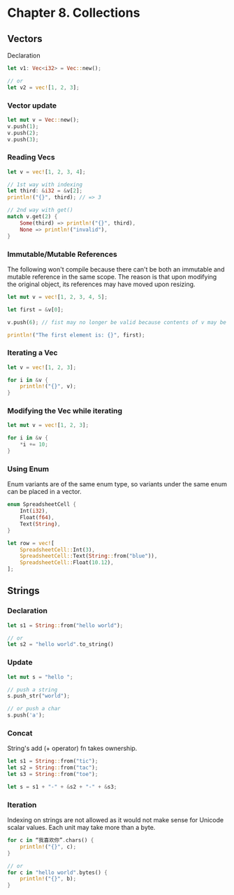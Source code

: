 # Chapter 8. Collections

## Vectors

Declaration
```rust
let v1: Vec<i32> = Vec::new();

// or
let v2 = vec![1, 2, 3];
```

### Vector update

```rust
let mut v = Vec::new();
v.push(1);
v.push(2);
v.push(3);
```

### Reading Vecs

```rust
let v = vec![1, 2, 3, 4];

// 1st way with indexing
let third: &i32 = &v[2];
println!("{}", third); // => 3

// 2nd way with get()
match v.get(2) {
    Some(third) => println!("{}", third),
    None => println!("invalid"),
}
```

### Immutable/Mutable References

The following won't compile because there can't be both an immutable and mutable reference in the same scope.
The reason is that upon modifying the original object, its references may have moved upon resizing.
```rust
let mut v = vec![1, 2, 3, 4, 5];

let first = &v[0];

v.push(6); // fist may no longer be valid because contents of v may be moved else where

println!("The first element is: {}", first);
```

### Iterating a Vec

```rust
let v = vec![1, 2, 3];

for i in &v {
    println!("{}", v);
}
```

### Modifying the Vec while iterating

```rust
let mut v = vec![1, 2, 3];

for i in &v {
    *i += 10;
}
```

### Using Enum

Enum variants are of the same enum type, so variants under the same enum can be placed in a vector.

```rust
enum SpreadsheetCell {
    Int(i32),
    Float(f64),
    Text(String),
}

let row = vec![
    SpreadsheetCell::Int(3),
    SpreadsheetCell::Text(String::from("blue")),
    SpreadsheetCell::Float(10.12),
];
```

## Strings

### Declaration
```rust
let s1 = String::from("hello world");

// or 
let s2 = "hello world".to_string()
```

### Update
```rust
let mut s = "hello ";

// push a string
s.push_str("world");

// or push a char
s.push('a');
```

### Concat

String's add (+ operator) fn takes ownership.

```rust
let s1 = String::from("tic");
let s2 = String::from("tac");
let s3 = String::from("toe");

let s = s1 + "-" + &s2 + "-" + &s3;
```

### Iteration

Indexing on strings are not allowed as it would not make sense for Unicode scalar values. Each unit may take more than a byte.

```rust
for c in “我喜欢你”.chars() {
    println!("{}", c);
}

// or
for c in "hello world".bytes() {
    println!("{}", b);
}
```
